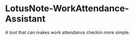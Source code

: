 LotusNote-WorkAttendance-Assistant
==================================

A tool that can makes work attendance checkin more simple.

